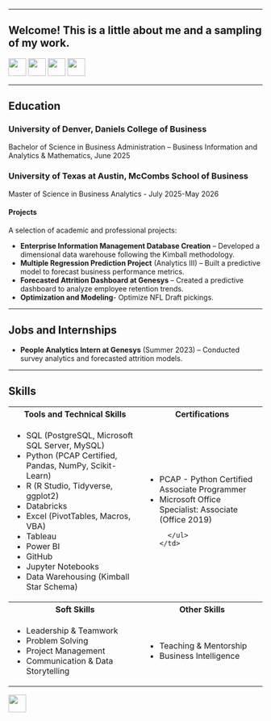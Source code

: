 <a name="top"></a>
<hr>

## Welcome! This is a little about me and a sampling of my work.
[<img src="https://user-images.githubusercontent.com/91146906/162140860-bfb69654-5603-49bd-a7a1-a836ab1c772c.svg" height="35"/>](#education)
[<img src="https://user-images.githubusercontent.com/91146906/152290724-72946642-3e58-4ba3-b5b8-b687628526b1.svg" height="35"/>](#projects)
[<img src="https://user-images.githubusercontent.com/91146906/162140921-207cd392-cfe5-40e6-a84e-0a16e19e405a.svg" height="35"/>](#profExp)
[<img src="https://user-images.githubusercontent.com/91146906/162140965-cf707805-9abd-43f7-8314-4f96794c44dc.svg" height="35"/>](#skills)

<a name="education"></a>
<hr>

## Education
### University of Denver, Daniels College of Business
Bachelor of Science in Business Administration – Business Information and Analytics & Mathematics, June 2025
### University of Texas at Austin, McCombs School of Business
Master of Science in Business Analytics - July 2025-May 2026

<a name="projects"></a>
#### Projects
A selection of academic and professional projects:
- **Enterprise Information Management Database Creation** – Developed a dimensional data warehouse following the Kimball methodology.
- **Multiple Regression Prediction Project** (Analytics III) – Built a predictive model to forecast business performance metrics.
- **Forecasted Attrition Dashboard at Genesys** – Created a predictive dashboard to analyze employee retention trends.
- **Optimization and Modeling**- Optimize NFL Draft pickings.


<a name="profExp"></a>
<hr>

## Jobs and Internships
- **People Analytics Intern at Genesys** (Summer 2023) – Conducted survey analytics and forecasted attrition models.


<a name="skills"></a>
<hr>

## Skills

<table>
  <tr>
    <th>Tools and Technical Skills</th>
    <th>Certifications</th>
  </tr>
  <tr>
    <td>
     <ul>
        <li>SQL (PostgreSQL, Microsoft SQL Server, MySQL)</li>
        <li>Python (PCAP Certified, Pandas, NumPy, Scikit-Learn)</li>
        <li>R (R Studio, Tidyverse, ggplot2)</li>
        <li>Databricks</li>
        <li>Excel (PivotTables, Macros, VBA)</li>
        <li>Tableau</li>
        <li>Power BI</li>
        <li>GitHub</li>
        <li>Jupyter Notebooks</li>
        <li>Data Warehousing (Kimball Star Schema)</li>
      </ul>
    </td>
    <td>
     <ul>
        <li>PCAP - Python Certified Associate Programmer</a></li>
        <li>Microsoft Office Specialist: Associate (Office 2019) </li>
    
      </ul>
    </td>
  </tr>
  <tr>
    <th>Soft Skills</th>
    <th>Other Skills</th>
 </tr>
 <tr>
   <td>
     <ul>
        <li>Leadership & Teamwork</li>
        <li>Problem Solving</li>
        <li>Project Management</li>
        <li>Communication & Data Storytelling</li>
     </ul>
   </td>
   <td>
     <ul>
        <li>Teaching & Mentorship</li>
        <li>Business Intelligence</li>
     </ul>
   </td>
 </tr>
</table>

[<img src="https://user-images.githubusercontent.com/91146906/152072378-b0168a2d-e85c-47c6-a272-fcfb3f6a44ae.svg" height="35"/>](#top)
